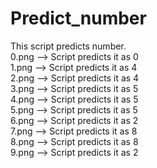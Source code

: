 # Predict_number
This script predicts number. <br />
0.png --> Script predicts it as 0 <br />
1.png --> Script predicts it as 4 <br />
2.png --> Script predicts it as 4 <br />
3.png --> Script predicts it as 5 <br />
4.png --> Script predicts it as 5 <br />
5.png --> Script predicts it as 5 <br />
6.png --> Script predicts it as 2 <br />
7.png --> Script predicts it as 8 <br />
8.png --> Script predicts it as 8 <br />
9.png --> Script predicts it as 2 <br />
